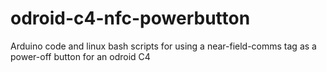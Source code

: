# odroid-c4-nfc-powerbutton
Arduino code and linux bash scripts for using a near-field-comms tag as a power-off button for an odroid C4
